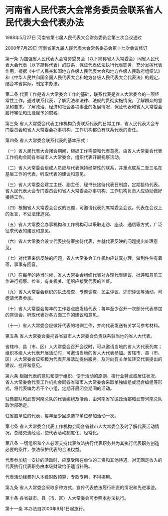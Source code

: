 # 河南省人民代表大会常务委员会联系省人民代表大会代表办法

1988年5月27日 河南省第七届人民代表大会常务委员会第三次会议通过

2000年7月29日 河南省第九届人民代表大会常务委员会第十七次会议修订

<!-- INFO END -->

第一条 为加强省人民代表大会常务委员会（以下简称省人大常委会）同省人民代表大会代表（以下简称代表）的联系，保证代表依法执行代表职务，充分发挥代表作用，根据《中华人民共和国地方各级人民代表大会和地方各级人民政府组织法》和《中华人民共和国全国人民代表大会和地方各级人民代表大会代表法》的规定，结合本省实际，制定本办法。

第二条 代表工作是省人大常委会工作的基础，联系代表是省人大常委会的一项经常性工作。通过联系代表，了解宪法和法律、法规的贯彻实施情况，了解群众的意见和要求，了解政治、经济和社会各项事业的发展情况，保证代表和省人大常委会履行宪法和法律赋予的职权。

第三条 省人大常委会代表工作机构负责联系代表的日常工作，省人民代表大会专门委员会和省人大常委会办事机构、工作机构都负有联系代表的责任。

第四条 省人大常委会联系代表的基本形式：

（一）省人民代表大会闭会期间，根据工作需要和代表意愿，由省人大常委会代表工作机构会同各省辖市人大常委会，组织代表开展视察活动。

（二）省人大常委会组成人员应与代表保持经常性的联系，并重点联系二至三名在基层工作的代表，听取代表的建议和意见。

（三）省人大常委会建立主任、副主任、秘书长接待代表日制度，定期接待代表。省人民代表大会专门委员会和省人大常委会办事机构、工作机构负责人应协助做好接待工作。

（四）根据省人大常委会会议的议题，可邀请代表列席常委会会议。代表在会议上的发言，不受法律追究。

（五）省人大常委会办事机构和工作机构可以采取走访、座谈、通信等方式，广泛征求代表的建议和意见。

（六）省人大常委会设立代表接待室接待代表，并就代表反映的问题提出处理意见。

（七）对代表来信反映的问题，省人大常委会工作机构应认真办理，做到件件有着落，事事有回音。

（八）在每年的适当时候，省人大常委会组织代表对办理代表建议、批评和意见工作进行视察、检查，有关机关、组织应接受代表的监督。

（九）省人大常委会组织的执法检查、专题调查、民主评议、述职评议等活动，可邀请代表参加。

（十）省人大常委会每年的工作要点应发给代表；每年至少召开一次部分代表参加的座谈会，听取代表对各方面工作的建议和意见。

（十一）省人大常委会应做好代表的培训工作，并向代表发送有关学习参考材料。

第五条 省人大常委会委托各省辖市人大常委会负责联系驻当地的省人大代表。

省辖市、县（市、区）人大常委会召开会议时，可以邀请当地的省人大代表列席；组织本级人大代表开展活动时，可邀请当地的省人大代表参加。省辖市、县（市、区）人大常委会应积极为代表开展活动提供服务，及时向有关单位转交代表提出的建议、批评和意见。

第六条 根据代表的意见和便于组织、便于活动的原则，按行业特点或居住状况，省人大常委会代表工作机构会同各省辖市人大常委会采取单独编组或混合编组等形式，将代表编为若干个小组，定期开展闭会期间的活动。

驻豫部队和武警河南总队的代表编组及活动，由河南省军区政治部和武警河南总队政治部确定。

驻省直单位的代表，每年至少回原选举单位参加活动一次。

第七条 省人大常委会代表工作机构会同各省辖市人大常委会及时了解代表活动情况，总结交流经验，使代表活动制度化、经常化。

第八条 一切组织和个人必须支持代表依法执行代表职务并为其执行代表职务创造必要的条件，依法保护代表的合法权益。

代表参加统一安排的活动时，应享受所在单位的工资和其他待遇。对无固定收入的代表执行代表职务由本级财政给予适当补贴。

代表活动经费列入本级财政预算，专款专用，不得挪用。

第九条 省人大常委会采取多种方式，宣传代表依法履行职责的情况和先进事迹。

第十条 各省辖市、县（市、区）人大常委会可参照本办法执行。

第十一条 本办法自2000年9月1日起施行。
